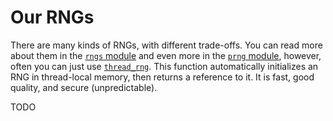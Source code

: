 # Our RNGs

There are many kinds of RNGs, with different trade-offs. You can read more
about them in the [`rngs` module] and even more in the [`prng` module],
however, often you can just use [`thread_rng`]. This function
automatically initializes an RNG in thread-local memory, then returns a
reference to it. It is fast, good quality, and secure (unpredictable).

TODO

[`rngs` module]: ../rand/rand/rngs/index.html
[`prng` module]: ../rand/rand/prng/index.html
[`thread_rng`]: ../rand/rand/fn.thread_rng.html
